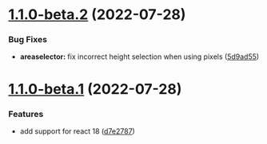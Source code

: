 # [1.1.0-beta.2](https://github.com/ByronMunozG/react-image-area/compare/v1.1.0-beta.1...v1.1.0-beta.2) (2022-07-28)


### Bug Fixes

* **areaselector:** fix incorrect height selection when using pixels ([5d9ad55](https://github.com/ByronMunozG/react-image-area/commit/5d9ad55f5b2577389dbcc68e133776a7f976d20b))

# [1.1.0-beta.1](https://github.com/ByronMunozG/react-image-area/compare/v1.0.2...v1.1.0-beta.1) (2022-07-28)


### Features

* add support for react 18 ([d7e2787](https://github.com/ByronMunozG/react-image-area/commit/d7e27870797268455dc877067d61185b744f0fad))
